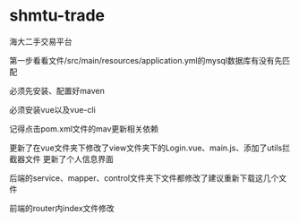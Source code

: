 # shmtu-trade
海大二手交易平台

第一步看看文件/src/main/resources/application.yml的mysql数据库有没有先匹配

必须先安装、配置好maven

必须安装vue以及vue-cli

记得点击pom.xml文件的mav更新相关依赖


更新了在vue文件夹下修改了view文件夹下的Login.vue、main.js、添加了utils拦截器文件
更新了个人信息界面

后端的service、mapper、control文件夹下文件都修改了建议重新下载这几个文件

前端的router内index文件修改
